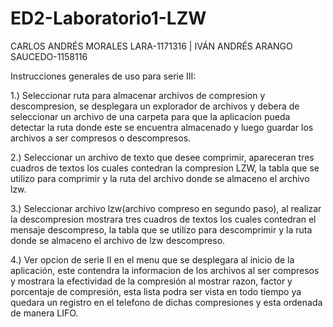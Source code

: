 # ED2-Laboratorio1-LZW
CARLOS ANDRÉS MORALES LARA-1171316
 | IVÁN ANDRÉS ARANGO SAUCEDO-1158116

Instrucciones generales de uso para serie III:

1.) Seleccionar ruta para almacenar archivos de compresion y descompresion, se desplegara un explorador de archivos y debera de seleccionar un archivo de una carpeta para que la aplicacion pueda detectar la ruta donde este se encuentra almacenado y luego guardar los archivos a ser compresos o descompresos.

2.) Seleccionar un archivo de texto que desee comprimir, apareceran tres cuadros de textos los cuales contedran la compresion LZW, la tabla que se utilizo para comprimir y la ruta del archivo donde se almaceno el archivo lzw.

3.) Seleccionar archivo lzw(archivo compreso en segundo paso), al realizar la descompresion mostrara tres cuadros de textos los cuales contedran el mensaje descompreso, la tabla que se utilizo para descomprimir y la ruta donde se almaceno el archivo de lzw descompreso.

4.) Ver opcion de serie II en el menu que se desplegara al inicio de la aplicación, este contendra la informacion de los archivos al ser compresos y mostrara la efectividad de la compresión al mostrar razon, factor y porcentaje de compresión, esta lista podra ser vista en todo tiempo ya quedara un registro en el telefono de dichas compresiones y esta ordenada de manera LIFO.
